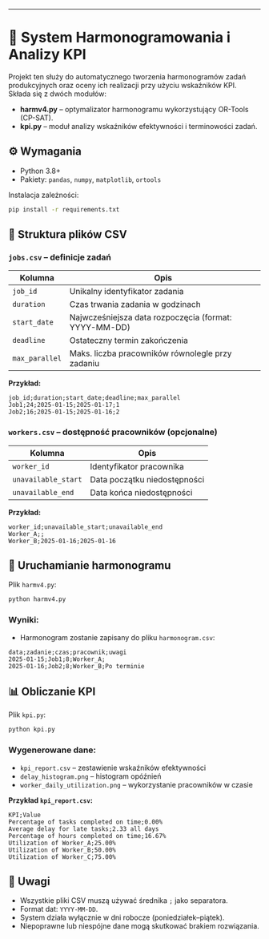 ---
# 📅 System Harmonogramowania i Analizy KPI

Projekt ten służy do automatycznego tworzenia harmonogramów zadań produkcyjnych oraz oceny ich realizacji przy użyciu wskaźników KPI. Składa się z dwóch modułów:

* **harmv4.py** – optymalizator harmonogramu wykorzystujący OR-Tools (CP-SAT).
* **kpi.py** – moduł analizy wskaźników efektywności i terminowości zadań.



## ⚙️ Wymagania

* Python 3.8+
* Pakiety: `pandas`, `numpy`, `matplotlib`, `ortools`

Instalacja zależności:

```bash
pip install -r requirements.txt
```



## 📁 Struktura plików CSV

### `jobs.csv` – definicje zadań

| Kolumna        | Opis                                                  |
| -------------- | ----------------------------------------------------- |
| `job_id`       | Unikalny identyfikator zadania                        |
| `duration`     | Czas trwania zadania w godzinach                      |
| `start_date`   | Najwcześniejsza data rozpoczęcia (format: YYYY-MM-DD) |
| `deadline`     | Ostateczny termin zakończenia                         |
| `max_parallel` | Maks. liczba pracowników równolegle przy zadaniu      |

**Przykład:**

```csv
job_id;duration;start_date;deadline;max_parallel
Job1;24;2025-01-15;2025-01-17;1
Job2;16;2025-01-15;2025-01-16;2
```



### `workers.csv` – dostępność pracowników (opcjonalne)

| Kolumna             | Opis                         |
| ------------------- | ---------------------------- |
| `worker_id`         | Identyfikator pracownika     |
| `unavailable_start` | Data początku niedostępności |
| `unavailable_end`   | Data końca niedostępności    |

**Przykład:**

```csv
worker_id;unavailable_start;unavailable_end
Worker_A;;
Worker_B;2025-01-16;2025-01-16
```



## 🚀 Uruchamianie harmonogramu

Plik `harmv4.py`:

```bash
python harmv4.py
```

### Wyniki:

* Harmonogram zostanie zapisany do pliku `harmonogram.csv`:

```csv
data;zadanie;czas;pracownik;uwagi
2025-01-15;Job1;8;Worker_A;
2025-01-16;Job2;8;Worker_B;Po terminie
```


## 📊 Obliczanie KPI

Plik `kpi.py`:

```bash
python kpi.py
```

### Wygenerowane dane:

* `kpi_report.csv` – zestawienie wskaźników efektywności
* `delay_histogram.png` – histogram opóźnień
* `worker_daily_utilization.png` – wykorzystanie pracowników w czasie

**Przykład `kpi_report.csv`:**

```csv
KPI;Value
Percentage of tasks completed on time;0.00%
Average delay for late tasks;2.33 all days
Percentage of hours completed on time;16.67%
Utilization of Worker_A;25.00%
Utilization of Worker_B;50.00%
Utilization of Worker_C;75.00%
```


## 📌 Uwagi

* Wszystkie pliki CSV muszą używać średnika `;` jako separatora.
* Format dat: `YYYY-MM-DD`.
* System działa wyłącznie w dni robocze (poniedziałek–piątek).
* Niepoprawne lub niespójne dane mogą skutkować brakiem rozwiązania.
